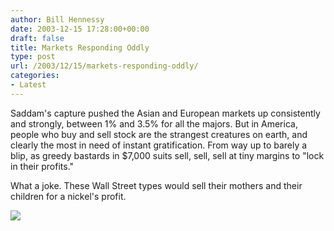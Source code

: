 ```yaml
---
author: Bill Hennessy
date: 2003-12-15 17:28:00+00:00
draft: false
title: Markets Responding Oddly
type: post
url: /2003/12/15/markets-responding-oddly/
categories:
- Latest
---
```


Saddam's capture pushed the Asian and European markets up consistently and strongly, between 1% and 3.5% for all the majors. But in America, people who buy and sell stock are the strangest creatures on earth, and clearly the most in need of instant gratification. From way up to barely a blip, as greedy bastards in $7,000 suits sell, sell, sell at tiny margins to "lock in their profits." 

What a joke. These Wall Street types would sell their mothers and their children for a nickel's profit. 

![](https://blog.billhennessy.com/aggbug.aspx?PostID=825)

